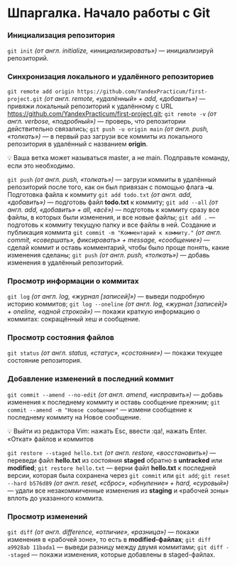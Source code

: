 # Шпаргалка. Начало работы с Git

### Инициализация репозитория
`git init` *(от англ. initialize, «инициализировать»)* — инициализируй репозиторий.
### Синхронизация локального и удалённого репозиториев
`git remote add origin https://github.com/YandexPracticum/first-project.git` *(от англ. remote, «удалённый» + add, «добавить»)* — привяжи локальный репозиторий к удалённому с URL https://github.com/YandexPracticum/first-project.git;
`git remote -v` *(от англ. verbose, «подробный»)* — проверь, что репозитории действительно связались;
`git push -u origin main` *(от англ. push, «толкать»)* — в первый раз загрузи все коммиты из локального репозитория в удалённый с названием **origin**.

💡 Ваша ветка может называться master, а не main. Подправьте команду, если это необходимо.

`git push` *(от англ. push, «толкать»)* — загрузи коммиты в удалённый репозиторий после того, как он был привязан с помощью флага **-u**.
Подготовка файла к коммиту
`git add todo.txt` *(от англ. add, «добавить»)* — подготовь файл **todo.txt** к коммиту;
`git add --all` *(от англ. add, «добавить» + all, «всё»)* — подготовь к коммиту сразу все файлы, в которых были изменения, и все новые файлы;
`git add .` — подготовь к коммиту текущую папку и все файлы в ней.
Создание и публикация коммита
`git commit -m "Комментарий к коммиту."` *(от англ. commit, «совершать», фиксировать» + message, «сообщение»)* — сделай коммит и оставь комментарий, чтобы было проще понять, какие изменения сделаны;
`git push` *(от англ. push, «толкать»)* — добавь изменения в удалённый репозиторий.

### Просмотр информации о коммитах
`git log` *(от англ. log, «журнал [записей]»)* — выведи подробную историю коммитов;
`git log --oneline` *(от англ. log, «журнал [записей]» + oneline, «одной строкой»)* — покажи краткую информацию о коммитах: сокращённый хеш и сообщение.

### Просмотр состояния файлов
`git status` *(от англ. status, «статус», «состояние»)* — покажи текущее состояние репозитория.

### Добавление изменений в последний коммит
`git commit --amend --no-edit` *(от англ. amend, «исправить»)* — добавь изменения к последнему коммиту и оставь сообщение прежним;
`git commit --amend -m "Новое сообщение"` — измени сообщение к последнему коммиту на Новое сообщение.

💡 Выйти из редактора Vim: нажать Esc, ввести :qa!, нажать Enter.
«Откат» файлов и коммитов

`git restore --staged hello.txt` *(от англ. restore, «восстановить»)* — переведи файл **hello.txt** из состояния **staged** обратно в **untracked** или **modified**;
`git restore hello.txt` — верни файл **hello.txt** к последней версии, которая была сохранена через `git commit` или `git add`;
`git reset --hard b576d89` *(от англ. reset, «сброс», «обнуление» + hard, «суровый»)* — удали все незакоммиченные изменения из **staging** и «рабочей зоны» вплоть до указанного коммита.

### Просмотр изменений
`git diff` *(от англ. difference, «отличие», «разница»)* — покажи изменения в «рабочей зоне», то есть в **modified-файлах**;
`git diff a9928ab 11bada1` — выведи разницу между двумя коммитами;
`git diff --staged` — покажи изменения, которые добавлены в staged-файлах.